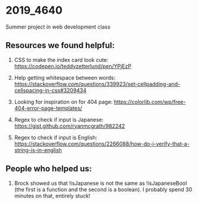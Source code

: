 # 2019_4640
Summer project in web development class

## Resources we found helpful:
1. CSS to make the index card look cute:
https://codepen.io/teddyzetterlund/pen/YPjEzP

2. Help getting whitespace between words:
https://stackoverflow.com/questions/339923/set-cellpadding-and-cellspacing-in-css#3209434

3. Looking for inspiration on for 404 page:
https://colorlib.com/wp/free-404-error-page-templates/

4. Regex to check if input is Japanese:
https://gist.github.com/ryanmcgrath/982242

5. Regex to check if input is English:
https://stackoverflow.com/questions/2266088/how-do-i-verify-that-a-string-is-in-english

## People who helped us:
1. Brock showed us that !isJapanese is not the same as !isJapaneseBool (the first is a function and the second is a boolean). I probably spend 30 minutes on that, entirely stuck!
